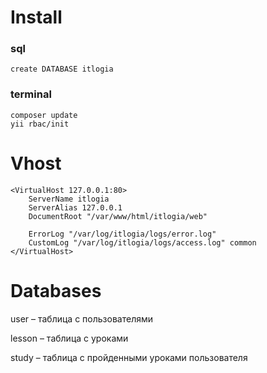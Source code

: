 # Install

### sql
~~~
create DATABASE itlogia
~~~
### terminal
~~~
composer update
yii rbac/init
~~~



# Vhost
~~~
<VirtualHost 127.0.0.1:80>
    ServerName itlogia
    ServerAlias 127.0.0.1
    DocumentRoot "/var/www/html/itlogia/web"

    ErrorLog "/var/log/itlogia/logs/error.log"
    CustomLog "/var/log/itlogia/logs/access.log" common
</VirtualHost>
~~~


# Databases
user – таблица с пользователями

lesson – таблица с уроками

study – таблица с пройденными уроками пользователя
